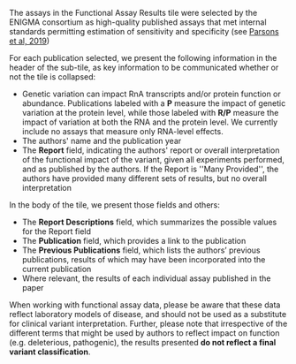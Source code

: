 
The assays in the Functional Assay Results tile were selected by the ENIGMA consortium as high-quality published assays that met internal standards permitting estimation of sensitivity and specificity (see [Parsons et al, 2019](https://pubmed.ncbi.nlm.nih.gov/31131967/))

For each publication selected, we present the following information in the header of the sub-tile, as key information to be communicated whether or not the tile is collapsed:

* Genetic variation can impact RnA transcripts and/or protein function or abundance. Publications labeled with a **P** measure the impact of genetic variation at the protein level, while those labeled with **R/P** measure the impact of variation at both the RNA and the protein level.  We currently include no assays that measure only RNA-level effects.
* The authors' name and the publication year
* The **Report** field, indicating the authors' report or overall interpretation of the functional impact of the variant, given all experiments performed, and as published by the authors.  If the Report is ''Many Provided'', the authors have provided many different sets of results, but no overall interpretation

In the body of the tile, we present those fields and others:
* The **Report Descriptions** field, which summarizes the possible values for the Report field
* The **Publication** field, which provides a link to the publication
* The **Previous Publications** field, which lists the authors’ previous publications, results of which may have been incorporated into the current publication
* Where relevant, the results of each individual assay published in the paper 

When working with functional assay data, please be aware that these data reflect laboratory models of disease, and should not be used as a substitute for clinical variant interpretation.  Further, please note that irrespective of the different terms that might be used by authors to reflect impact on function (e.g. deleterious, pathogenic), the results presented **do not reflect a final variant classification**. 


